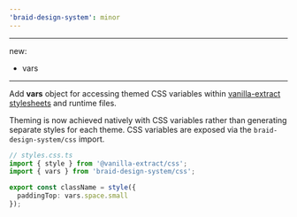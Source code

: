 ```yaml
---
'braid-design-system': minor
---
```


---
new:
  - vars
---

Add **vars** object for accessing themed CSS variables within [vanilla-extract stylesheets](http://vanilla-extract.style) and runtime files.

Theming is now achieved natively with CSS variables rather than generating separate styles for each theme. CSS variables are exposed via the `braid-design-system/css` import.

```ts
// styles.css.ts
import { style } from '@vanilla-extract/css';
import { vars } from 'braid-design-system/css';

export const className = style({
  paddingTop: vars.space.small
});
```
